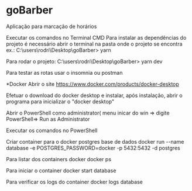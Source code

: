 # goBarber
Aplicação para marcação de horários

Executar os comandos no Terminal CMD 
Para instalar as dependências do projeto é necessário abrir o terminal na pasta onde o projeto se encontra ex.: 
  C:\users\rodri\Desktop\goBarber> yarn
  
Para rodar o projeto: 
  C:\users\rodri\Desktop\goBarber> yarn dev

Para testar as rotas usar o insomnia ou postman 

*Docker 
Abrir o site https://www.docker.com/products/docker-desktop

Efetuar o download do docker desktop e instalar, após instalação, abrir o programa para inicializar o "docker desktop"

Abrir o PowerShell como administrator( menu inicar do win => digite PowerShell=> Run as Administrator 

Executar os comandos no PowerShell

Criar container para o docker postgres base de dados
  docker run --name database -e POSTGRES_PASSWORD=docker -p 5432:5432 -d postgres 

Para listar dos containers docker
  docker ps
  
Para iniciar o container 
  docker start database
  
Para verificar os logs do container 
  docker logs database
  
